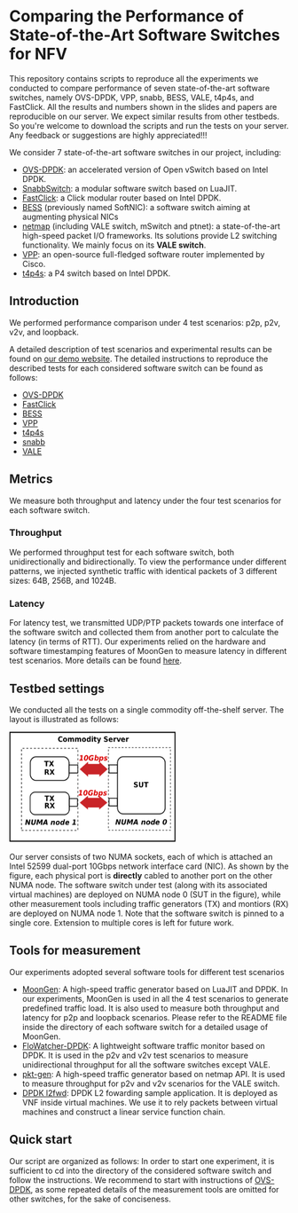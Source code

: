 # Comparing the Performance of State-of-the-Art Software Switches for NFV
This repository contains scripts to reproduce all the experiments we conducted to compare performance of seven state-of-the-art software switches, namely OVS-DPDK, VPP, snabb, BESS, VALE, t4p4s, and FastClick. All the results and numbers shown in the slides and papers are reproducible on our server. We expect similar results from other testbeds. So you're welcome to download the scripts and run the tests on your server. Any feedback or suggestions are highly appreciated!!! 

We consider 7 state-of-the-art software switches in our project, including:
* [OVS-DPDK](http://docs.openvswitch.org/en/latest/intro/install/dpdk/): an accelerated version of Open vSwitch based on Intel DPDK.
* [SnabbSwitch](https://github.com/snabbco/snabb): a modular software switch based on LuaJIT.
* [FastClick](https://github.com/tbarbette/fastclick): a Click modular router based on Intel DPDK.
* [BESS](https://github.com/NetSys/bess) (previously named SoftNIC): a software switch aiming at augmenting physical NICs
* [netmap](https://github.com/luigirizzo/netmap) (including VALE switch, mSwitch and ptnet): a state-of-the-art high-speed packet I/O frameworks. Its solutions provide L2 switching functionality. We mainly focus on its **VALE switch**.
* [VPP](https://github.com/FDio/vpp): an open-source full-fledged software router implemented by Cisco.
* [t4p4s](https://github.com/P4ELTE/t4p4s): a P4 switch based on Intel DPDK.

## Introduction
We performed performance comparison under 4 test scenarios: p2p, p2v, v2v, and loopback.

A detailed description of test scenarios and experimental results can be found on [our demo website](https://ztz1989.github.io/software-switches.github.io/examples/dashboard.html). The detailed instructions to reproduce the described tests for each considered software switch can be found as follows:
* [OVS-DPDK](https://github.com/ztz1989/software-switches/tree/artifacts/ovs-dpdk)
* [FastClick](https://github.com/ztz1989/software-switches/tree/artifacts/fastclick)
* [BESS](https://github.com/ztz1989/software-switches/tree/artifacts/bess)
* [VPP](https://github.com/ztz1989/software-switches/tree/artifacts/vpp)
* [t4p4s](https://github.com/ztz1989/software-switches/tree/artifacts/t4p4s)
* [snabb](https://github.com/ztz1989/software-switches/tree/artifacts/snabb)
* [VALE](https://github.com/ztz1989/software-switches/tree/artifacts/netmap)

## Metrics
We measure both throughput and latency under the four test scenarios for each software switch.

### Throughput
We performed throughput test for each software switch, both unidirectionally and bidirectionally. To view the performance under different patterns, we injected synthetic traffic with identical packets of 3 different sizes: 64B, 256B, and 1024B. 

### Latency
For latency test, we transmitted UDP/PTP packets towards one interface of the software switch and collected them from another port to calculate the latency (in terms of RTT). Our experiments relied on the hardware and software timestamping features of MoonGen to measure latency in different test scenarios. More details can be found [here](https://github.com/ztz1989/software-switches/tree/artifacts/moongen#latency-test).

## Testbed settings
We conducted all the tests on a single commodity off-the-shelf server. The layout is illustrated as follows:

<img src="testbed.png" alt="testbed"
	title="Testbed" width="300" height="200" />

Our server consists of two NUMA sockets, each of which is attached an Intel 52599 dual-port 10Gbps network interface card (NIC). As shown by the figure, each physical port is **directly** cabled to another port on the other NUMA node. The software switch under test (along with its associated virtual machines) are deployed on NUMA node 0 (SUT in the figure), while other measurement tools including traffic generators (TX) and montiors (RX) are deployed on NUMA node 1. Note that the software switch is pinned to a single core. Extension to multiple cores is left for future work.

## Tools for measurement
Our experiments adopted several software tools for different test scenarios

* [MoonGen](https://github.com/emmericp/MoonGen): A high-speed traffic generator based on LuaJIT and DPDK. In our experiments, MoonGen is used in all the 4 test scenarios to generate predefined traffic load. It is also used to measure both throughput and latency for p2p and loopback scenarios. Please refer to the README file inside the directory of each software switch for a detailed usage of MoonGen.
* [FloWatcher-DPDK](https://github.com/ztz1989/FloWatcher-DPDK): A lightweight software traffic monitor based on DPDK. It is used in the p2v and v2v test scenarios to measure unidirectional throughput for all the software switches except VALE.
* [pkt-gen](https://github.com/luigirizzo/netmap/tree/master/apps/pkt-gen): A high-speed traffic generator based on netmap API. It is used to measure throughput for p2v and v2v scenarios for the VALE switch.
* [DPDK l2fwd](https://doc.dpdk.org/guides-18.08/sample_app_ug/l2_forward_real_virtual.html): DPDK L2 fowarding sample application. It is deployed as VNF inside virtual machines. We use it to rely packets between virtual machines and construct a linear service function chain. 

## Quick start

Our script are organized as follows: 
In order to start one experiment, it is sufficient to cd into the directory of the considered software switch and follow the instructions. We recommend to start with instructions of [OVS-DPDK](https://github.com/ztz1989/software-switches/tree/artifacts/ovs-dpdk), as some repeated details of the measurement tools are omitted for other switches, for the sake of conciseness.
